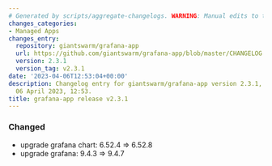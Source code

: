 ```yaml
---
# Generated by scripts/aggregate-changelogs. WARNING: Manual edits to this files will be overwritten.
changes_categories:
- Managed Apps
changes_entry:
  repository: giantswarm/grafana-app
  url: https://github.com/giantswarm/grafana-app/blob/master/CHANGELOG.md#231---2023-04-06
  version: 2.3.1
  version_tag: v2.3.1
date: '2023-04-06T12:53:04+00:00'
description: Changelog entry for giantswarm/grafana-app version 2.3.1, published on
  06 April 2023, 12:53.
title: grafana-app release v2.3.1
---
```


### Changed
- upgrade grafana chart: 6.52.4 => 6.52.8
- upgrade grafana: 9.4.3 => 9.4.7
